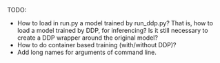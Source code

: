 TODO:

* How to load in run.py a model trained by run_ddp.py? That is, how to load a model trained by DDP, for inferencing? Is it still necessary to create a DDP wrapper around the original model?
* How to do container based training (with/without DDP)?
* Add long names for arguments of command line.
